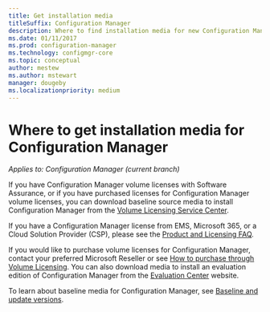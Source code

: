 ```yaml
---
title: Get installation media
titleSuffix: Configuration Manager
description: Where to find installation media for new Configuration Manager installations.
ms.date: 01/11/2017
ms.prod: configuration-manager
ms.technology: configmgr-core
ms.topic: conceptual
author: mestew
ms.author: mstewart
manager: dougeby
ms.localizationpriority: medium
---
```

# Where to get installation media for Configuration Manager

*Applies to: Configuration Manager (current branch)*

If you have Configuration Manager volume licenses with Software Assurance, or if you have purchased licenses for Configuration Manager volume licenses, you can download baseline source media to install Configuration Manager from the [Volume Licensing Service Center](https://www.microsoft.com/Licensing/servicecenter/default.aspx).

If you have a Configuration Manager license from EMS, Microsoft 365, or a Cloud Solution Provider (CSP), please see the [Product and Licensing FAQ](../../../understand/product-and-licensing-faq.yml#i-have-purchased-ems-or-microsoft-365-through-a-cloud-solution-provider--csp---do-i-have-rights-to-use-configuration-manager-).


If you would like to purchase volume licenses for Configuration Manager, contact your preferred Microsoft Reseller or see [How to purchase through Volume Licensing](https://www.microsoft.com/Licensing/how-to-buy/how-to-buy.aspx). You can also download media to install an evaluation edition of Configuration Manager from the [Evaluation Center](https://www.microsoft.com/evalcenter/download-microsoft-endpoint-configuration-manager) website.


<!--
> [!NOTE]
> The Evaluation Center is currently unavailable. As a workaround you can download the ConfigMgr 2203 Current Branch Eval exe here : ( https://aka.ms/MECM2203CB-Eval).
-->

To learn about baseline media for Configuration Manager, see [Baseline and update versions](../../manage/updates.md#bkmk_Baselines).
